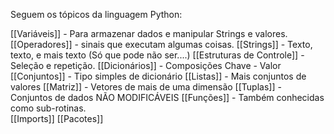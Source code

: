 Seguem os tópicos da linguagem Python:

[[Variáveis]] - Para armazenar dados e manipular Strings e valores.
[[Operadores]] - sinais que executam algumas coisas.
[[Strings]] - Texto, texto, e mais texto (Só que pode não ser....)
[[Estruturas de Controle]] - Seleção e repetição.
[[Dicionários]] - Composições Chave - Valor
[[Conjuntos]] - Tipo simples de dicionário
[[Listas]] - Mais conjuntos de valores
[[Matriz]] - Vetores de mais de uma dimensão
[[Tuplas]] - Conjuntos de dados NÃO MODIFICÁVEIS
[[Funções]] - Também conhecidas como sub-rotinas.  
[[Imports]]
[[Pacotes]]

